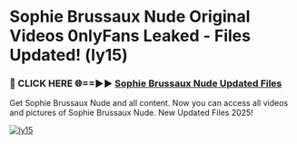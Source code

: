 # Sophie Brussaux Nude Original Videos 0nlyFans Leaked - Files Updated! (ly15)

<h3>🔴 CLICK HERE 🌐==►► <a href="https://tinyurl.com/4mcuefdz" rel="nofollow">Sophie Brussaux Nude Updated Files</a></h3>

Get Sophie Brussaux Nude and all content. Now you can access all videos and pictures of Sophie Brussaux Nude. New Updated Files 2025!

[![ly15](https://i.imgur.com/StAQSOY.gif)](https://tinyurl.com/4mcuefdz)
